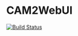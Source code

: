 # CAM2WebUI

[![Build Status](https://travis-ci.org/PurdueCAM2Project/CAM2WebUI.svg?branch=master)](https://travis-ci.org/PurdueCAM2Project/CAM2WebUI)
